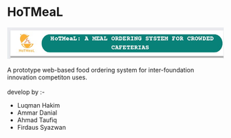 # HoTMeaL
<p align=”center”>
<img src="photo_2023-02-11_21-27-20.jpg">
</p>

A prototype web-based food ordering system
for inter-foundation innovation competiton uses. <br></br>
develop by :-
- Luqman Hakim
- Ammar Danial
- Ahmad Taufiq
- Firdaus Syazwan
